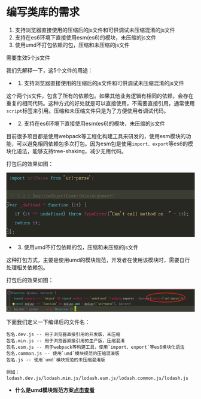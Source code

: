 # 编写类库的需求

1. 支持浏览器直接使用的压缩后的js文件和可供调试未压缩混淆的js文件
2. 支持在es6环境下直接使用esm(es6)的模块，未压缩的js文件
3. 使用umd不打包依赖的包，压缩和未压缩的js文件

需要生效5个js文件

我们先解释一下，这5个文件的用途：

- 1. 支持浏览器直接使用的压缩后的js文件和可供调试未压缩混淆的js文件

这个两个js文件，包含了所有的依赖包。如果其他业务逻辑有相同的依赖，会存在重复的相同代码。这种方式的好处就是可以直接使用，不需要直接引用，通常使用`script`标签来引用。压缩和未压缩文件只是为了方便使用者调试代码。

- 2. 支持在es6环境下直接使用esm(es6)的模块，未压缩的js文件

目前很多项目都是使用webpack等工程化构建工具来研发的，使用esm模块的功能，可以避免相同依赖包多次打包。因为esm包是使用`import、export`等es6的模块化语法，能够支持tree-shaking，减少无用代码。

打包后的效果如图：

![esm](./imgs/esm_demo.png)

- 3. 使用umd不打包依赖的包，压缩和未压缩的js文件

这种打包方式，主要是使用umd的模块规范，开发者在使用该模块时，需要自行处理相关依赖包。

打包后的效果如图：

![umd](./imgs/umd_demo.png)

下面我们定义一下编译后的文件名：

    包名.dev.js -- 用于浏览器直接引用的开发版，未压缩
    包名.min.js -- 用于浏览器直接引用的生产版，压缩混淆
    包名.esm.js -- 用于webpack等构建工具，使用`import、export`等es6模块化语法
    包名.common.js -- 使用`umd`模块规范的压缩混淆版
    包名.js -- 使用`umd`模块规范的未压缩混淆版

    例如：lodash.dev.js/lodash.min.js/lodash.esm.js/lodash.common.js/lodash.js

- **什么是umd模块规范方案[点击查看](https://segmentfault.com/a/1190000012419990)**

